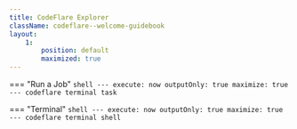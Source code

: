 ```yaml
---
title: CodeFlare Explorer
className: codeflare--welcome-guidebook
layout:
    1:
        position: default
        maximized: true
---
```


=== "Run a Job"
    ```shell
    ---
    execute: now
    outputOnly: true
    maximize: true
    ---
    codeflare terminal task
    ```

=== "Terminal"
    ```shell
    ---
    execute: now
    outputOnly: true
    maximize: true
    ---
    codeflare terminal shell
    ```

